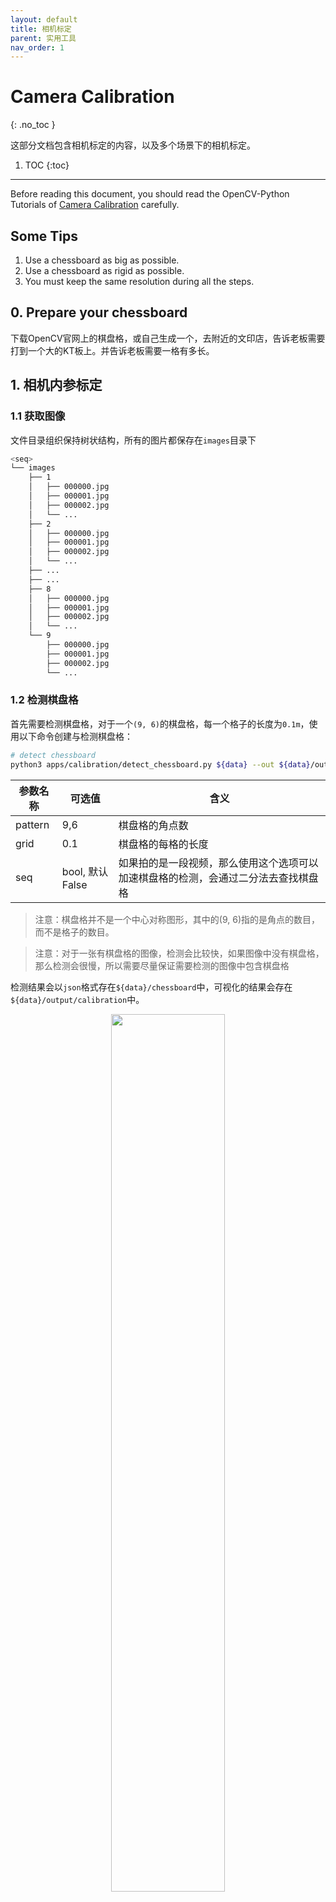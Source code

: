 ```yaml
---
layout: default
title: 相机标定
parent: 实用工具
nav_order: 1
---
```


# Camera Calibration

{: .no_toc }

这部分文档包含相机标定的内容，以及多个场景下的相机标定。

1. TOC
{:toc}
---

Before reading this document, you should read the OpenCV-Python Tutorials of [Camera Calibration](https://docs.opencv.org/master/dc/dbb/tutorial_py_calibration.html) carefully.

## Some Tips
1. Use a chessboard as big as possible.
2. Use a chessboard as rigid as possible.
3. You must keep the same resolution during all the steps.

## 0. Prepare your chessboard

下载OpenCV官网上的棋盘格，或自己生成一个，去附近的文印店，告诉老板需要打到一个大的KT板上。并告诉老板需要一格有多长。

## 1. 相机内参标定

### 1.1 获取图像

文件目录组织保持树状结构，所有的图片都保存在`images`目录下

```bash
<seq>
└── images
    ├── 1
    │   ├── 000000.jpg
    │   ├── 000001.jpg
    │   ├── 000002.jpg
    │   └── ...
    ├── 2
    │   ├── 000000.jpg
    │   ├── 000001.jpg
    │   ├── 000002.jpg
    │   └── ...
    ├── ...
    ├── ...
    ├── 8
    │   ├── 000000.jpg
    │   ├── 000001.jpg
    │   ├── 000002.jpg
    │   └── ...
    └── 9
        ├── 000000.jpg
        ├── 000001.jpg
        ├── 000002.jpg
        └── ...
```

### 1.2 检测棋盘格

首先需要检测棋盘格，对于一个`(9, 6)`的棋盘格，每一个格子的长度为`0.1m`，使用以下命令创建与检测棋盘格：

```bash
# detect chessboard
python3 apps/calibration/detect_chessboard.py ${data} --out ${data}/output/calibration --pattern 9,6 --grid 0.1 --seq
```

|参数名称|可选值|含义|
|----|----|----|
|pattern|9,6|棋盘格的角点数|
|grid|0.1|棋盘格的每格的长度|
|seq|bool, 默认False|如果拍的是一段视频，那么使用这个选项可以加速棋盘格的检测，会通过二分法去查找棋盘格|

> 注意：棋盘格并不是一个中心对称图形，其中的(9, 6)指的是角点的数目，而不是格子的数目。

> 注意：对于一张有棋盘格的图像，检测会比较快，如果图像中没有棋盘格，那么检测会很慢，所以需要尽量保证需要检测的图像中包含棋盘格

检测结果会以`json`格式存在`${data}/chessboard`中，可视化的结果会存在`${data}/output/calibration`中。

<div align="center">
    <img src="../images/calibration/chessboard.jpg" width="60%">
    <br>
    <sup>棋盘格检测结果</sup>
</div>

### 1.3 内参标定

棋盘格提取之后，计算相机内参。
<!-- After extracting chessboard, it is available to calibrate the intrinsic parameter. -->

```bash
python3 apps/calibration/calib_intri.py ${data} --num 200 --share_intri
```

|参数名称|可选值|含义|
|----|----|----|
|ext|.jpg, .png| 图像后缀
|num|>0|使用的图像数量|
|share_intri|bool, 默认False|是否共享所有相机的内参|

运行完成后，程序会输出`intri.yml`到`${data}/output`目录。
<!-- After the script finishes, you'll get `intri.yml` under `${data}/output`. -->
<!-- > This step may take a long time, so please be patient. :-) -->

{: .note }
这一步如果使用200张图需要花费大概2小时

## 2. 相机外参标定

相机外参标定步骤用于确定各个相机的在世界坐标中的位置。通常会使用一些标志点来确定世界坐标。最简单的方式是使用棋盘格，对于大场景无法使用棋盘格的，可以使用场景中的标志点，并测量其实际物理坐标。

### 2.1 使用棋盘格

对于多个相机可以拍到地面的情况，首先将棋盘格放置到地面，确保每一个相机都能看到。接着抓取一帧图片，如图所示。

<div align="center">
    <img src="../images/calibration/ground_img.jpg" width="60%">
    <br>
    <sup>将棋盘格放置在地面</sup>
</div>

检测棋盘格：

```bash
python3 apps/calibration/detect_chessboard.py ${data} --out ${data}/output/calibration --pattern 9,6 --grid 0.1 --debug
```

使用标注工具检查检测的棋盘格是否有问题：

```bash
python3 apps/annotation/annot_calib.py ${data} --annot chessboard --mode chessboard
```

|按键|功能|
|----|----|----|
|`q`/`Q`|退出标注/不保存直接退出|
|`空格`|切换到下一个点|
|`b`|切换到上一个点|
|`e`|对于选定的矩形框，进行检测|

标定外参，注意在这里需要指定之前标定的相机内参的路径：

```bash
python3 apps/calibration/calib_extri.py ${data} --intri <path/to/intri>/intri.yml
```

相机外参将会输出到`${data}`目录下。

#### LightStage

对于LightStage数据，需要使用2048分辨率下的图片
```bash
python3 apps/calibration/calib_extri.py ${data} --intri data/camera/intri_lightstage_2048.yml
# 对输出的相机参数缩小一半，得到1024分辨率下的相机参数
python3 apps/calibration/transform_camera.py ${data} ${data}/1024 --scale 0.5
```
此时的`${data}/1024`目录下即为所需的输出。

#### Hikvision



### 2.2 使用标志点



### 2.3 使用人体关键点

TODO

### 2.4 BA优化

在多相机的情况下，可以利用多视角的一致性信息。

<div align="center">
    <img src="../images/calibration/ba_img.jpg" width="60%">
    <br>
    <sup>棋盘格在多个相机内可见</sup>
</div>


```bash
data=/path/to/img
# 以下三种情况选择其中一个
# 1. 只优化相机的RT
python3 apps/calibration/calib_ba.py ${data} --init ${data}/../ground --ground ${data}/../ground --out ${data}/output-ba
# 1. 优化相机的RT，同时优化K
python3 apps/calibration/calib_ba.py ${data} --init ${data}/../ground --ground ${data}/../ground --out ${data}/output-ba-optK --optK
# 1. 优化相机的RT，同时优化K, D
python3 apps/calibration/calib_ba.py ${data} --init ${data}/../ground --ground ${data}/../ground --out ${data}/output-ba-optKD --optK --optD
```

|参数名称|可选值|含义|
|----|----|----|
|init|path| 初始化的相机内参与外参的路径 |
|ground|path|拍摄的棋盘格放在地面的文件路径|
|out|path|标定结果输出路径|
|optK|bool|是否优化相机的焦距、光心，默认False|
|optD|bool|是否优化相机的畸变参数，默认False|


### 单目情况

对于单目的情况，无法使用多视角标定，可直接创建空白的相机，这个相机的焦距会根据输入的图像形状指定，光心在图像中心，旋转为单位阵，位置为0。注意，这样指定的相机无法用于多视角重建的代码，只能用于单视角重建。

```bash
python3 apps/calibration/create_blank_camera.py ${data} --shape 2160 3840
```

## 3. 检查

### 可视化检查

#### cube

```bash
out=/path/to/output
python3 apps/calibration/check_calib.py ${data} --out ${out} --mode grid --show
```

<div align="center">
    <img src="../images/calibration/check_cube.jpg" width="60%">
    <br>
    <sup>可视化虚拟的立方体</sup>
</div>

立方体的顶点0坐标为`(0, 0, 0)`，顶点1坐标为`(1, 0, 0)`，顶点3坐标为`(0, 1, 0)`，顶点4坐标为`(0, 0, 1)`。

#### human

设置`data`为人体Tpose的数据，检查人体重投影误差

```bash
python3 apps/calibration/check_calib.py ${data} --out ${data} --mode human --show
```

如果检测了手的关键点，可以增加`--hand`标志来加入手部关键点。

<div align="center">
    <img src="../images/calibration/check_human.jpg" width="60%">
    <br>
    <sup>可视化关键点重投影；绿色的为检测的位置，红色的为重投影的位置</sup>
</div>

### 定量结果
如果使用了BA来进行标定，可以通过这一步定量计算所有帧的平均标定误差。

```bash
out=/path/to/output
python3 apps/calibration/check_calib.py ${data} --out ${out} --mode match --show
```

<!-- ## 1. Record videos
Usually, we need to record two sets of images, one for intrinsic parameters and one for extrinsic parameters.

First, you should record images with your chessboard for each camera separately. The images of each camera should be placed into the `<intri_data>/images` directory. The following code will take the file name as the name of each camera.

```bash
<intri_data>
└── videos
    ├── 01.mp4
    ├── 02.mp4
    ├── ...
    └── xx.mp4
```

In this tutorial, we use our sample datasets as an example. In that dataset, the intri data is just like the picture below.

<div align="center">
    <img src="assets/intri_sample.png" width="60%">
    <br>
    <sup>Example Intrinsic Dataset</sup>
</div>


For the extrinsic parameters, you should place the chessboard pattern where it will be visible to all the cameras (on the floor for example) and then take a picture or a short video on all of the cameras.

```bash
<extri_data>
└── videos
    ├── 01.mp4
    ├── 02.mp4
    ├── ...
    └── xx.mp4
```

The sample extri data is like the picture below.


<div align="center">
    <img src="assets/extri_sample.png" width="60%">
    <br>
    <sup>Example Extrinsic Dataset</sup>
</div>


## 2. Detect the chessboard
For both intrinsic parameters and extrinsic parameters, we need detect the corners of the chessboard. So in this step, we first extract images from videos and second detect and write the corners.
```bash
# detect chessboard
python3 apps/calibration/detect_chessboard.py ${data} --out ${data}/output/calibration --pattern 9,6 --grid 0.1 --seq
```
The results will be saved in `${data}/chessboard`, the visualization will be saved in `${data}/output/calibration`.

To specify your chessboard, add the option `--pattern`, `--grid`.

Repeat this step for `<intri_data>` and `<extri_data>`.

After this step, you should get the results like the pictures below.

<div align="center">
    <img src="assets/extri_chessboard.jpg" width="60%">
    <br>
    <sup>Result of Detecting Extrinsic Dataset</sup>
</div>


<div align="center">
    <img src="assets/intri_chessboard.jpg" width="60%">
    <br>
    <sup>Result of Detecting Intrinsic Dataset</sup>
</div>

## 2.5 Finetune the Chessboard Detection Result

It is vital for calibration to detect the keypoints of chessboard correctly. **Thus we highly recommend you to carefully inspect the visualization result in ${data}/output.** If you find some detection results are wrong, we provide you a tool to make some modifications to them.

```bash
python apps/annotation/annot_calib.py $data --mode chessboard --pattern 9,6 --annot chessboard
```

After running the script above, a OpenCV GUI prompt will show, like below:

<div align="center">
    <img src="assets/ft1.png" width="60%">
    <br>
    <sup>Calibration Annotation Toolkit GUI Interface</sup>
</div>


> This tool is component of our awesome annotation toolkits, so some key mapping is similar. To learn more about our annotation tools, please check [the document](../annotation/Readme.md).

At the same time, you can see that the CLI presents some auxilary information.


<div align="center">
    <img src="assets/ft2.png" width="60%">
    <br>
    <sup>CLI Prompt of the Annotation Tool</sup>
</div>


You can learn from the CLI prompt to know the information and which point you are labeling.

In the GUI, the current edited corner is highlighted by a red circle. If you want to make some modification, use mouse to click the correct place, and then a white anchor "+" is presented there.


<div align="center">
    <img src="assets/ft3.png" width="60%">
    <br>
    <sup>Use mouse to specify the correct position</sup>
</div>

If you think the newly specified coordinate(marked as white anchor) should be the correct position for this corner, rather than old one, press `Space` to confirm. Then the corner position will be changed. 

<div align="center">
    <img src="assets/ft4.png" width="60%">
    <br>
    <sup>The result after modifing the position of point</sup>
</div>

After finish modifying this point, press `Space` to move on to next point.


<div align="center">
    <img src="assets/ft5.png" width="60%">
    <br>
    <sup>Press Space to move on to next point</sup>
</div>

> Currently we only support move to next point. If you want to move to previous point, please `Space` for many times until it back to start.

If you're satisfied with this frame, you can press `D` move on to next frame.


<div align="center">
    <img src="assets/ft6.png" width="60%">
    <br>
    <sup>Press D to move on to next frame</sup>
</div>


If you press `A`, you can move back to previous frame.

After finish annotating every frames, press `q` to quit.

<div align="center">
    <img src="assets/ft7.png" width="40%">
    <br>
    <sup>CLI prompt to save the result. Press Y to save and N to discard</sup>
</div>

Then you can choose whether to save this annotation.

> If your data is on remote server, then the OpenCV GUI may be too slow to operate if you directly run the script via ssh X forwarding. We recommend you use `sshfs` to mount the remote data directory and locally run this script.


## 3. Intrinsic Parameter Calibration

After extracting chessboard, it is available to calibrate the intrinsic parameter.

```bash
python3 apps/calibration/calib_intri.py ${data} --num 200
```

After the script finishes, you'll get `intri.yml` under `${data}/output`.

> This step may take a long time, so please be patient. :-)

## 4. Extrinsic Parameter Calibration


Then you can calibrate the extrinsic parameter.

```
python3 apps/calibration/calib_extri.py ${extri} --intri ${intri}/output/intri.yml
```

After the script finished, you'll get `extri.yml` under `${intri}/output`.

## 5. (Optional)Bundle Adjustment

Coming soon

## 6. Check the calibration

To check whether your camera parameter is correct, we provide several approaches to make verification.

1. **Check the calibration results with chessboard:**
```bash
python3 apps/calibration/check_calib.py ${extri} --out ${intri}/output --vis --show
```

A window will be shown for checking.

<div align="center">
    <img src="assets/vis_check.png" width="60%">
    <br>
    <sup>Use chessboard to check results</sup>
</div>

**Check the results with a cube.**
```bash
python3 apps/calibration/check_calib.py ${extri} --out ${extri}/output --cube
```

You'll get results in `$data/output/cube`. 


<div align="center">
    <img src="assets/cube.jpg" width="60%">
    <br>
    <sup>Use cube to check results</sup>
</div> -->
